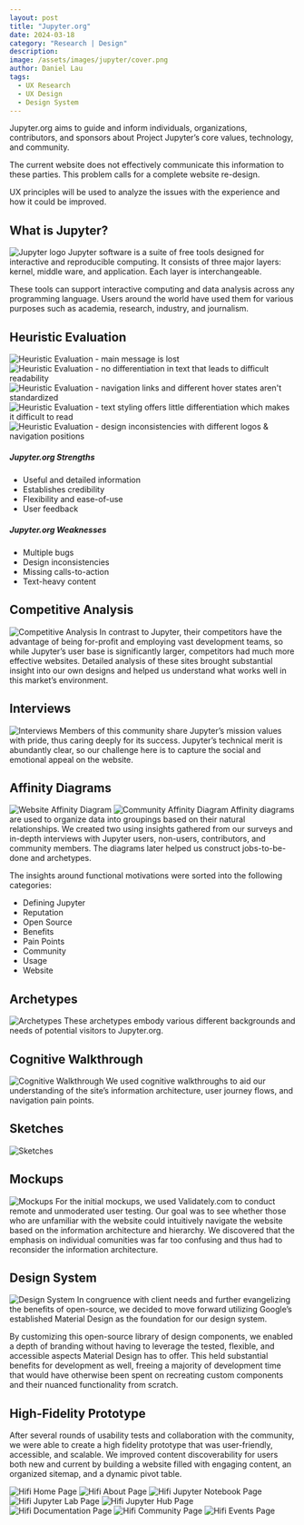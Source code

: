 ```yaml
---
layout: post
title: "Jupyter.org"
date: 2024-03-18
category: "Research | Design"
description: 
image: /assets/images/jupyter/cover.png
author: Daniel Lau
tags: 
  - UX Research
  - UX Design
  - Design System
---
```

Jupyter.org aims to guide and inform individuals, organizations, contributors, and sponsors about Project Jupyter’s core values, technology, and community.

The current website does not effectively communicate this information to these parties. This problem calls for a complete website re-design.

UX principles will be used to analyze the issues with the experience and how it could be improved. 

## What is Jupyter?
![Jupyter logo](/assets/images/jupyter/logo.png)
Jupyter software is a suite of free tools designed for interactive and reproducible computing. It consists of three major layers: kernel, middle ware, and application. Each layer is interchangeable.

These tools can support interactive computing and data analysis across any programming language. Users around the world have used them for various purposes such as academia, research, industry, and journalism.

## Heuristic Evaluation
![Heuristic Evaluation - main message is lost](/assets/images/jupyter/heuristic-1.png)
![Heuristic Evaluation - no differentiation in text that leads to difficult readability](/assets/images/jupyter/heuristic-2.png)
![Heuristic Evaluation - navigation links and different hover states aren't standardized ](/assets/images/jupyter/heuristic-3.png)
![Heuristic Evaluation - text styling offers little differentiation which makes it difficult to read](/assets/images/jupyter/heuristic-4.png)
![Heuristic Evaluation - design inconsistencies with different logos & navigation positions](/assets/images/jupyter/heuristic-5.png)

##### Jupyter.org Strengths
  - Useful and detailed information
  - Establishes credibility
  - Flexibility and ease-of-use
  - User feedback

##### Jupyter.org Weaknesses
  - Multiple bugs
  - Design inconsistencies
  - Missing calls-to-action
  - Text-heavy content

## Competitive Analysis
![Competitive Analysis](/assets/images/jupyter/competitive-analysis.png)
In contrast to Jupyter, their competitors have the advantage of being for-profit and employing vast development teams, so while Jupyter’s user base is significantly larger, competitors had much more effective websites. Detailed analysis of these sites brought substantial insight into our own designs and helped us understand what works well in this market’s environment.

## Interviews
![Interviews](/assets/images/jupyter/interviews.png)
Members of this community share Jupyter’s mission values with pride, thus caring deeply for its success. Jupyter’s technical merit is abundantly clear, so our challenge here is to capture the social and emotional appeal on the website.

## Affinity Diagrams
![Website Affinity Diagram](/assets/images/jupyter/website-affinity.png)
![Community Affinity Diagram](/assets/images/jupyter/community-affinity.png)
Affinity diagrams are used to organize data into groupings based on their natural relationships. We created two using insights gathered from our surveys and in-depth interviews with Jupyter users, non-users, contributors, and community members. The diagrams later helped us construct jobs-to-be-done and archetypes.

The insights around functional motivations were sorted into the following categories:
  - Defining Jupyter
  - Reputation
  - Open Source
  - Benefits
  - Pain Points
  - Community
  - Usage
  - Website

## Archetypes
![Archetypes](/assets/images/jupyter/archetypes.png)
These archetypes embody various different backgrounds and needs of potential visitors to Jupyter.org.

## Cognitive Walkthrough
![Cognitive Walkthrough](/assets/images/jupyter/cognitive-walkthroughs.png)
We used cognitive walkthroughs to aid our understanding of the site’s information architecture, user journey flows, and navigation pain points.

## Sketches
![Sketches](/assets/images/jupyter/sketching.png)

## Mockups
![Mockups](/assets/images/jupyter/v1-mockups.png)
For the initial mockups, we used Validately.com to conduct remote and unmoderated user testing. Our goal was to see whether those who are unfamiliar with the website could intuitively navigate the website based on the information architecture and hierarchy. We discovered that the emphasis on individual comunities was far too confusing and thus had to reconsider the information architecture.

## Design System
![Design System](/assets/images/jupyter/design-system.png)
In congruence with client needs and further evangelizing the benefits of open-source, we decided to move forward utilizing Google’s established Material Design as the foundation for our design system. 

By customizing this open-source library of design components, we enabled a depth of branding without having to leverage the tested, flexible, and accessible aspects Material Design has to offer. This held substantial benefits for development as well, freeing a majority of development time that would have otherwise been spent on recreating custom components and their nuanced functionality from scratch.

## High-Fidelity Prototype
After several rounds of usability tests and collaboration with the community, we were able to create a high fidelity prototype that was user-friendly, accessible, and scalable. We improved content discoverability for users both new and current by building a website filled with engaging content,
an organized sitemap, and a dynamic pivot table.

![Hifi Home Page](/assets/images/jupyter/hifi/Home.png)
![Hifi About Page](/assets/images/jupyter/hifi/About.png)
![Hifi Jupyter Notebook Page](/assets/images/jupyter/hifi/JupyterNotebook.png)
![Hifi Jupyter Lab Page](/assets/images/jupyter/hifi/JupyterLab.png)
![Hifi Jupyter Hub Page](/assets/images/jupyter/hifi/JupyterHub.png)
![Hifi Documentation Page](/assets/images/jupyter/hifi/Documentation.png)
![Hifi Community Page](/assets/images/jupyter/hifi/Community.png)
![Hifi Events Page](/assets/images/jupyter/hifi/Events.png)